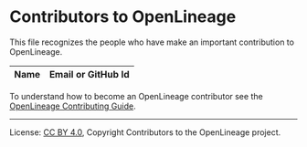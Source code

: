 <!-- SPDX-License-Identifier: CC-BY-4.0 -->
<!-- Copyright Contributors to the OpenLineage. -->

# Contributors to OpenLineage


This file recognizes the people who have make an important contribution to OpenLineage.

| Name           | Email or GitHub Id |
| -------------- | -----------------



To understand how to become an OpenLineage contributor see the [OpenLineage Contributing Guide](CONTRIBUTING.md).

----
License: [CC BY 4.0](https://creativecommons.org/licenses/by/4.0/),
Copyright Contributors to the OpenLineage project.
